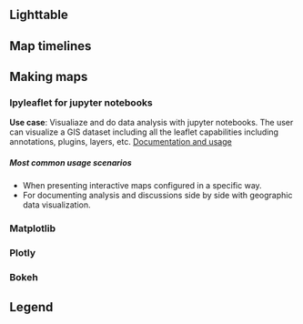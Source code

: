 ## Lighttable

## Map timelines

## Making maps

### Ipyleaflet for jupyter notebooks
**Use case**: Visualiaze and do data analysis with jupyter notebooks. The user can visualize a GIS dataset including all the leaflet capabilities including annotations, plugins, layers, etc.
[Documentation and usage](https://ipyleaflet.readthedocs.io/en/latest/index.html)
##### Most common usage scenarios
- When presenting interactive maps configured in a specific way.
- For documenting analysis and discussions side by side with geographic data visualization.  

### Matplotlib

### Plotly

### Bokeh

## Legend